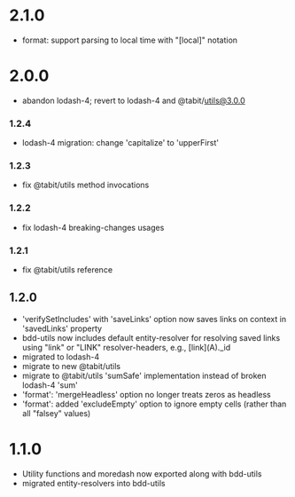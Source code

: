 # 2.1.0
* format: support parsing to local time with "[local]" notation

# 2.0.0
* abandon lodash-4; revert to lodash-4 and @tabit/utils@3.0.0

### 1.2.4
* lodash-4 migration: change 'capitalize' to 'upperFirst'

### 1.2.3
* fix @tabit/utils method invocations

### 1.2.2
* fix lodash-4 breaking-changes usages

### 1.2.1
* fix @tabit/utils reference

## 1.2.0
* 'verifySetIncludes' with 'saveLinks' option now saves links on context in 'savedLinks' property
* bdd-utils now includes default entity-resolver for resolving saved links using "link" or "LINK" resolver-headers,
e.g., \[link](A)._id
* migrated to lodash-4 
* migrate to new @tabit/utils
* migrate to @tabit/utils 'sumSafe' implementation instead of broken lodash-4 'sum'
* 'format': 'mergeHeadless' option no longer treats zeros as headless
* 'format': added 'excludeEmpty' option to ignore empty cells (rather than all "falsey" values)

# 1.1.0
* Utility functions and moredash now exported along with bdd-utils
* migrated entity-resolvers into bdd-utils
